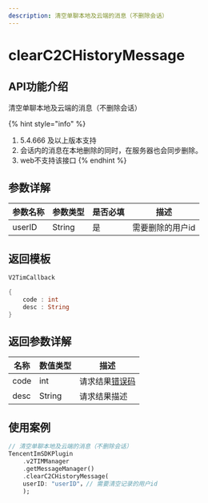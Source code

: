 ```yaml
---
description: 清空单聊本地及云端的消息（不删除会话）
---
```


# clearC2CHistoryMessage

## API功能介绍

清空单聊本地及云端的消息（不删除会话）

{% hint style="info" %}
1. 5.4.666 及以上版本支持
2. 会话内的消息在本地删除的同时，在服务器也会同步删除。
3. web不支持该接口
{% endhint %}

## 参数详解

| 参数名称   | 参数类型   | 是否必填 | 描述        |
| ------ | ------ | ---- | --------- |
| userID | String | 是    | 需要删除的用户id |

## 返回模板

```dart
V2TimCallback

{
    code : int
    desc : String
}
```

## 返回参数详解

| 名称   | 数值类型   | 描述                                                             |
| ---- | ------ | -------------------------------------------------------------- |
| code | int    | 请求结果[错误码](https://cloud.tencent.com/document/product/269/1671) |
| desc | String | 请求结果描述                                                         |

## 使用案例  &#x20;

```dart
// 清空单聊本地及云端的消息（不删除会话）
TencentImSDKPlugin
    .v2TIMManager
    .getMessageManager()
    .clearC2CHistoryMessage(
    userID: "userID"，// 需要清空记录的用户id
    );
```

